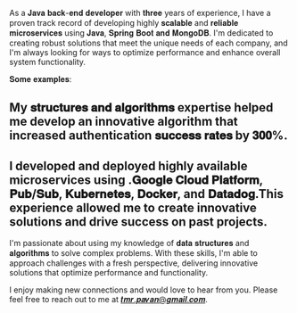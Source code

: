 As a 𝐉𝐚𝐯𝐚 𝐛𝐚𝐜𝐤-𝐞𝐧𝐝 𝐝𝐞𝐯𝐞𝐥𝐨𝐩𝐞𝐫 with 𝐭𝐡𝐫𝐞𝐞 years of experience, I have a proven track record of developing highly 𝐬𝐜𝐚𝐥𝐚𝐛𝐥𝐞 and 𝐫𝐞𝐥𝐢𝐚𝐛𝐥𝐞 𝐦𝐢𝐜𝐫𝐨𝐬𝐞𝐫𝐯𝐢𝐜𝐞𝐬 using 𝐉𝐚𝐯𝐚, 𝐒𝐩𝐫𝐢𝐧𝐠 𝐁𝐨𝐨𝐭
𝐚𝐧𝐝 𝐌𝐨𝐧𝐠𝐨𝐃𝐁. I'm dedicated to creating robust solutions that meet the unique needs of each company, and I'm always looking for ways to optimize performance and enhance overall system functionality.

𝐒𝐨𝐦𝐞 𝐞𝐱𝐚𝐦𝐩𝐥𝐞𝐬:
    
## My 𝐬𝐭𝐫𝐮𝐜𝐭𝐮𝐫𝐞𝐬 𝐚𝐧𝐝 𝐚𝐥𝐠𝐨𝐫𝐢𝐭𝐡𝐦𝐬 expertise helped me develop an innovative algorithm that increased authentication 𝐬𝐮𝐜𝐜𝐞𝐬𝐬 𝐫𝐚𝐭𝐞𝐬 by 𝟑𝟎𝟎%.
## I developed and deployed highly available microservices using .𝐆𝐨𝐨𝐠𝐥𝐞 𝐂𝐥𝐨𝐮𝐝 𝐏𝐥𝐚𝐭𝐟𝐨𝐫𝐦, 𝐏𝐮𝐛/𝐒𝐮𝐛, 𝐊𝐮𝐛𝐞𝐫𝐧𝐞𝐭𝐞𝐬, 𝐃𝐨𝐜𝐤𝐞𝐫, and 𝐃𝐚𝐭𝐚𝐝𝐨𝐠.This experience allowed me to create innovative solutions and drive success on past projects.

I'm passionate about using my knowledge of 𝐝𝐚𝐭𝐚 𝐬𝐭𝐫𝐮𝐜𝐭𝐮𝐫𝐞𝐬 and 𝐚𝐥𝐠𝐨𝐫𝐢𝐭𝐡𝐦𝐬 to solve complex problems. With these skills, I'm able to approach challenges with a fresh perspective, delivering innovative solutions that optimize performance and functionality.

I enjoy making new connections and would love to hear from you. Please feel free to reach out to me at 𝒕𝒎𝒓.𝒑𝒂𝒗𝒂𝒏@𝒈𝒎𝒂𝒊𝒍.𝒄𝒐𝒎.
